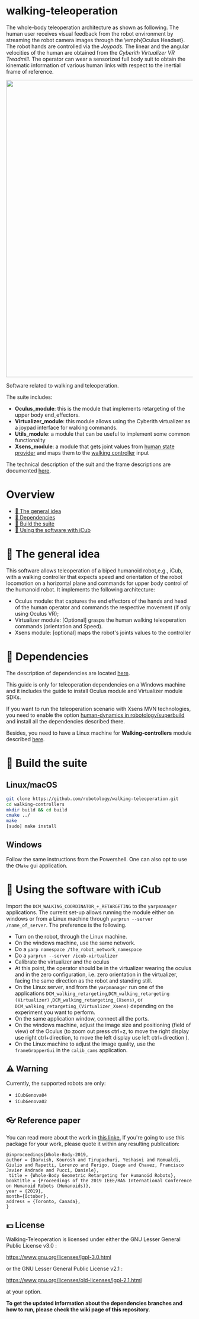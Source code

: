 # walking-teleoperation

The whole-body teleoperation architecture as shown as following.
The human user receives visual feedback from the robot environment by streaming the robot camera images through the \emph{Oculus Headset}.
The robot hands are controlled via the _Joypads_.
The linear and the angular velocities of the human are obtained from the _Cyberith Virtualizer VR Treadmill_. 
The operator can wear a sensorized full body suit to obtain the kinematic information of various human links with respect to the inertial frame of reference. 

<p align="center">
  <img width="800" src="./docs/images/teleoperationArchitecture.jpg">
</p>

Software related to walking and teleoperation. 

The suite includes:

* **Oculus_module**: this is the module that implements retargeting of the upper body end_effectors.
* **Virtualizer_module**: this module allows using the Cyberith virtualizer as a joypad interface for walking commands.
* **Utils_module**: a module that can be useful to implement some common functionality
* **Xsens_module**: a module that gets joint values from [human state provider](https://github.com/robotology/human-dynamics-estimation/) and maps them to the [walking controller](https://github.com/robotology/walking-controllers) input

The technical description of the suit and the frame descriptions are documented [here](./docs/FrameDescriptions.md).

# Overview
 - [:orange_book: The general idea](#orange_book-some-theory-behind-the-code)
 - [:page_facing_up: Dependencies](#page_facing_up-dependencies)
 - [:hammer: Build the suite](#hammer-build-the-suite)
 - [:running: Using the software with iCub](#running-using-the-software-with-iCub)

# :orange_book: The general idea
This software allows teleoperation of a biped humanoid robot,e.g., iCub, with a walking controller that expects speed and orientation of the robot locomotion on a horizontal plane and commands for upper body control of the humanoid robot.
It implements the following architecture:
* Oculus module: that captures the end effectors of the hands and head of the human operator and commands the respective movement (if only using Oculus VR);
* Virtualizer module: [Optional]  grasps the human walking teleoperation commands (orientation and Speed).
* Xsens module: [optional] maps the robot's joints values to the controller

# :page_facing_up: Dependencies
The description of dependencies are located [here](./docs/Dependencies.md).

This guide is only for teleoperation dependencies on a Windows machine and it includes the guide to install Oculus module and Virtualizer module SDKs.

If you want to run the teleoperation scenario with Xsens MVN technologies, you need to enable the option [human-dynamics in robotology/superbuild](https://github.com/robotology/robotology-superbuild#human-dynamics) and install all the dependencies described there.

Besides, you need to have a Linux machine for **Walking-controllers** module described [here](https://github.com/robotology/walking-controllers/tree/devel_hand_retargeting).

# :hammer: Build the suite
## Linux/macOS

```sh
git clone https://github.com/robotology/walking-teleoperation.git
cd walking-controllers
mkdir build && cd build
cmake ../
make
[sudo] make install
```
## Windows
Follow the same instructions from the Powershell. One can also opt to use the ``CMake`` gui application.

# :running: Using the software with iCub
Import the `DCM_WALKING_COORDINATOR_+_RETARGETING` to the `yarpmanager` applications.
The current set-up allows running the module either on windows or from a Linux machine through `yarprun --server /name_of_server`. The preference is the following.
* Turn on the robot, through the Linux machine.
* On the windows machine, use the same network.
* Do a `yarp namespace /the_robot_network_namespace`
* Do a `yarprun --server /icub-virtualizer`
* Calibrate the virtualizer and the oculus
* At this point, the operator should be in the virtualizer wearing the oculus and in the zero configuration, i.e. zero orientation in the virtualizer, facing the same direction as the robot and standing still.
* On the Linux server, and from the `yarpmanager` run one of the applications `DCM_walking_retargeting`,`DCM_walking_retargeting (Virtualizer)` ,`DCM_walking_retargeting_(Xsens)`, or `DCM_walking_retargeting_(Virtualizer_Xsens)` depending on the experiment you want to perform.
* On the same application window, connect all the ports.
* On the windows machine, adjust the image size and positioning (field of view) of the Oculus (to zoom out press ctrl+z, to move the right display use right ctrl+direction, to move the left display use left ctrl+direction ).
* On the Linux machine to adjust the image quality, use the `frameGrapperGui` in the `calib_cams` application.


## :warning: Warning
Currently, the supported robots are only:
- ``iCubGenova04``
- ``iCubGenova02``

## :eyeglasses: Reference paper

You can read more about the work in [this linke.](https://arxiv.org/pdf/1909.10080.pdf)
If you're going to use this package for your work, please quote it within any resulting publication:
```
@inproceedings{Whole-Body-2019,
author = {Darvish, Kourosh and Tirupachuri, Yeshasvi and Romualdi, Giulio and Rapetti, Lorenzo and Ferigo, Diego and Chavez, Francisco Javier Andrade and Pucci, Daniele},
 title = {Whole-Body Geometric Retargeting for Humanoid Robots},
booktitle = {Proceedings of the 2019 IEEE/RAS International Conference on Humanoid Robots (Humanoids)},
year = {2019},
month={October},
address = {Toronto, Canada},
}
```
## :dollar: License
Walking-Teleoperation is licensed under either the GNU Lesser General Public License v3.0 :

https://www.gnu.org/licenses/lgpl-3.0.html

or the GNU Lesser General Public License v2.1 :

https://www.gnu.org/licenses/old-licenses/lgpl-2.1.html

at your option.


**To get the updated information about the dependencies branches and how to run, please check the wiki page of this repository.**
